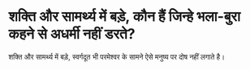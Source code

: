 # शक्ति और सामर्थ्य में बड़े, कौन हैं जिन्हे भला-बुरा कहने से अधर्मी नहीं डरते?
शक्ति और सामर्थ्य में बड़े, स्वर्गदूत भी परमेश्वर के सामने ऐसे मनुष्य पर दोष नहीं लगाते है।